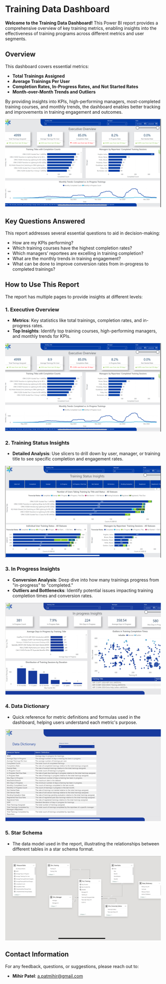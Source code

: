 # Training Data Dashboard

**Welcome to the Training Data Dashboard!** This Power BI report provides a comprehensive overview of key training metrics, enabling insights into the effectiveness of training programs across different metrics and user segments.

## Overview

This dashboard covers essential metrics:
- **Total Trainings Assigned**
- **Average Trainings Per User**
- **Completion Rates, In-Progress Rates, and Not Started Rates**
- **Month-over-Month Trends and Outliers**

By providing insights into KPIs, high-performing managers, most-completed training courses, and monthly trends, the dashboard enables better tracking and improvements in training engagement and outcomes.

![Executive Overview](Executive%20Overview.jpg)

## Key Questions Answered

This report addresses several essential questions to aid in decision-making:
- How are my KPIs performing?
- Which training courses have the highest completion rates?
- Which managers’ reportees are excelling in training completion?
- What are the monthly trends in training engagement?
- What can be done to improve conversion rates from in-progress to completed trainings?

## How to Use This Report

The report has multiple pages to provide insights at different levels:

### 1. Executive Overview
   - **Metrics**: Key statistics like total trainings, completion rates, and in-progress rates.
   - **Top Insights**: Identify top training courses, high-performing managers, and monthly trends for KPIs.

   ![Executive Overview](Executive%20Overview.jpg)

### 2. Training Status Insights
   - **Detailed Analysis**: Use slicers to drill down by user, manager, or training title to see specific completion and engagement rates.

   ![Training Status Insights](Training%20Status%20Insights.jpg)

### 3. In Progress Insights
   - **Conversion Analysis**: Deep dive into how many trainings progress from "in-progress" to "completed."
   - **Outliers and Bottlenecks**: Identify potential issues impacting training completion times and conversion rates.

   ![In Progress Insights](In%20Progress%20Insights.jpg)

### 4. Data Dictionary
   - Quick reference for metric definitions and formulas used in the dashboard, helping users understand each metric's purpose.

   ![Data Dictionary](Data%20Dictionary.jpg)

### 5. Star Schema
   - The data model used in the report, illustrating the relationships between different tables in a star schema format.

   ![Star Schema](Star%20Schema.jpg)

## Contact Information

For any feedback, questions, or suggestions, please reach out to:
- **Mihir Patel**: [a.patmihir@gmail.com](mailto:a.patmihir@gmail.com)
